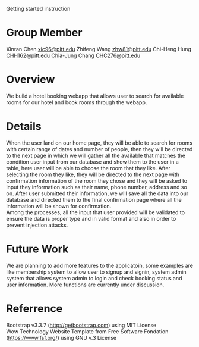 Getting started instruction

# Group Member
Xinran Chen xic96@pitt.edu
Zhifeng Wang zhw81@pitt.edu
Chi-Heng Hung CHH162@pitt.edu
Chia-Jung Chang CHC276@pitt.edu

# Overview
We build a hotel booking webapp that allows user to search for available rooms for our hotel and book rooms through the webapp.  

# Details
When the user land on our home page, they will be able to search for rooms with certain range of dates and number of people, then they will be directed to the next page in which we will gather all the available that matches the condition user input from our database and show them to the user in a table, here user will be able to choose the room that they like. After selecting the room they like, they will be directed to the next page with confirmation information of the room they chose and they will be asked to input they information such as their name, phone number, address and so on. After user submitted their information, we will save all the data into our database and directed them to the final confirmation page where all the information will be shown for confirmation.  
Among the processes, all the input that user provided will be validated to ensure the data is proper type and in valid format and also in order to prevent injection attacks.  

# Future Work
We are planning to add more features to the applicatoin, some examples are like membership system to allow user to signup and signin, system admin system that allows system admin to login and check booking status and user information. More functions are currently under discussion.  

# Referrence
Bootstrap v3.3.7 (http://getbootstrap.com) using MIT License  
Wow Technology Website Template from Free Software Fondation (https://www.fsf.org/) using GNU v.3 License  
